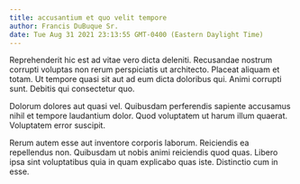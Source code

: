 ```yaml
---
title: accusantium et quo velit tempore
author: Francis DuBuque Sr.
date: Tue Aug 31 2021 23:13:55 GMT-0400 (Eastern Daylight Time)
---
```

Reprehenderit hic est ad vitae vero dicta deleniti. Recusandae nostrum corrupti voluptas non rerum perspiciatis ut architecto. Placeat aliquam et totam. Ut tempore quasi sit aut ad eum dicta doloribus qui. Animi corrupti sunt. Debitis qui consectetur quo.

 Dolorum dolores aut quasi vel. Quibusdam perferendis sapiente accusamus nihil et tempore laudantium dolor. Quod voluptatem ut harum illum quaerat. Voluptatem error suscipit.

 Rerum autem esse aut inventore corporis laborum. Reiciendis ea repellendus non. Quibusdam ut nobis animi reiciendis quod quas. Libero ipsa sint voluptatibus quia in quam explicabo quas iste. Distinctio cum in esse.